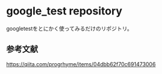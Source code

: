 # google_test repository
googletestをとにかく使ってみるだけのリポジトリ。

## 参考文献
https://qiita.com/progrhyme/items/04dbb62f70c691473006